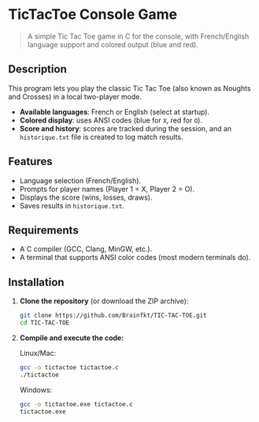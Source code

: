 # TicTacToe Console Game

> A simple Tic Tac Toe game in C for the console, with French/English language support and colored output (blue and red).

## Description

This program lets you play the classic Tic Tac Toe (also known as Noughts and Crosses) in a local two-player mode.  
- **Available languages**: French or English (select at startup).  
- **Colored display**: uses ANSI codes (blue for `X`, red for `O`).  
- **Score and history**: scores are tracked during the session, and an `historique.txt` file is created to log match results.

## Features

- Language selection (French/English).
- Prompts for player names (Player 1 = X, Player 2 = O).
- Displays the score (wins, losses, draws).
- Saves results in `historique.txt`.

## Requirements

- A C compiler (GCC, Clang, MinGW, etc.).
- A terminal that supports ANSI color codes (most modern terminals do).

## Installation

1. **Clone the repository** (or download the ZIP archive):
   ```bash
   git clone https://github.com/Brainfkt/TIC-TAC-TOE.git
   cd TIC-TAC-TOE
   ```

2. **Compile and execute the code:**
   
     Linux/Mac:
   ```bash
   gcc -o tictactoe tictactoe.c
   ./tictactoe
   ```
     Windows:
   ```bash
   gcc -o tictactoe.exe tictactoe.c
   tictactoe.exe

